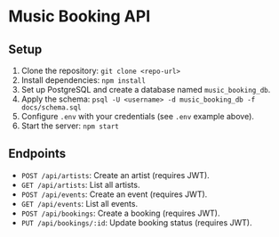 # Music Booking API

## Setup
1. Clone the repository: `git clone <repo-url>`
2. Install dependencies: `npm install`
3. Set up PostgreSQL and create a database named `music_booking_db`.
4. Apply the schema: `psql -U <username> -d music_booking_db -f docs/schema.sql`
5. Configure `.env` with your credentials (see `.env` example above).
6. Start the server: `npm start`

## Endpoints
- `POST /api/artists`: Create an artist (requires JWT).
- `GET /api/artists`: List all artists.
- `POST /api/events`: Create an event (requires JWT).
- `GET /api/events`: List all events.
- `POST /api/bookings`: Create a booking (requires JWT).
- `PUT /api/bookings/:id`: Update booking status (requires JWT).